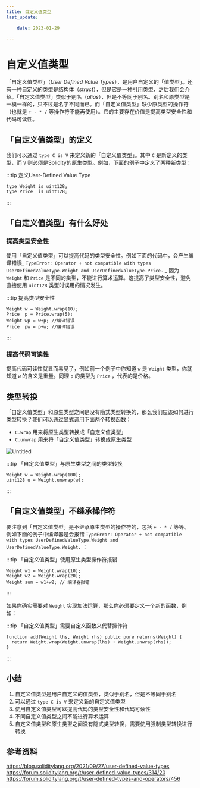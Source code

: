 ```yaml
---
title: 自定义值类型
last_update:

    date: 2023-01-29

---
```


# 自定义值类型

「自定义值类型」（*User Defined Value Types*），是用户自定义的「值类型」。还有一种自定义的类型是结构体（*struct*），但是它是一种引用类型，之后我们会介绍。「自定义值类型」类似于别名（*alias*），但是不等同于别名。别名和原类型是一模一样的，只不过是名字不同而已。而「自定义值类型」缺少原类型的操作符（也就是 `+ - * /` 等操作符不能再使用）。它的主要存在价值是提高类型安全性和代码可读性。

## 「自定义值类型」的定义

我们可以通过 `type C is V` 来定义新的「自定义值类型」。其中 `C` 是新定义的类型，而 `V` 则必须是Solidity的原生类型。例如，下面的例子中定义了两种新类型：

:::tip 定义User-Defined Value Type

```solidity
type Weight is uint128;
type Price  is uint128;
```

:::

## 「自定义值类型」有什么好处

### 提高类型安全性

使用「自定义值类型」可以提高代码的类型安全性。例如下面的代码中，会产生编译错误_ `TypeError: Operator + not compatible with types UserDefinedValueType.Weight and UserDefinedValueType.Price.` _ 因为 `Weight` 和 `Price` 是不同的类型，不能进行算术运算。这提高了类型安全性，避免直接使用 `uint128` 类型时误用的情况发生。

:::tip 提高类型安全性

```solidity
Weight w = Weight.wrap(10);
Price  p = Price.wrap(5);
Weight wp = w+p; //编译错误
Price  pw = p+w; //编译错误
```

:::

### 提高代码可读性

提高代码可读性就显而易见了，例如前一个例子中你知道 `w` 是 `Weight` 类型，你就知道 `w` 的含义是重量。同理 `p` 的类型为 `Price` ，代表的是价格。

## 类型转换

「自定义值类型」和原生类型之间是没有隐式类型转换的，那么我们应该如何进行类型转换？我们可以通过显式调用下面两个转换函数：

* `C.wrap`    用来将原生类型转换成「自定义值类型」
* `C.unwrap` 用来将「自定义值类型」转换成原生类型

![Untitled](assets/user-defined-types/Untitled.png)

:::tip 「自定义值类型」与原生类型之间的类型转换

```solidity
Weight w = Weight.wrap(100);
uint128 u = Weight.unwrap(w);
```

:::

## 「自定义值类型」不继承操作符

要注意到「自定义值类型」是不继承原生类型的操作符的，包括 `+ - * /` 等等。例如下面的例子中编译器是会报错 `TypeError: Operator + not compatible with types UserDefinedValueType.Weight and UserDefinedValueType.Weight.` ：

:::tip 「自定义值类型」使用原生类型操作符报错

```solidity
Weight w1 = Weight.wrap(10);
Weight w2 = Weight.wrap(20);
Weight sum = w1+w2; // 编译器报错
```

:::

如果你确实需要对 `Weight` 实现加法运算，那么你必须要定义一个新的函数，例如：

:::tip 「自定义值类型」需要自定义函数来代替操作符

```solidity
function add(Weight lhs, Weight rhs) public pure returns(Weight) {
  return Weight.wrap(Weight.unwrap(lhs) + Weight.unwrap(rhs));
}
```

:::

## 小结

1. 自定义值类型是用户自定义的值类型，类似于别名，但是不等同于别名
2. 可以通过 `type C is V` 来定义新的自定义值类型
3. 使用自定义值类型可以提高代码的类型安全性和代码可读性
4. 不同自定义值类型之间不能进行算术运算
5. 自定义值类型和原生类型之间没有隐式类型转换，需要使用强制类型转换进行转换

## 参考资料

https://blog.soliditylang.org/2021/09/27/user-defined-value-types
https://forum.soliditylang.org/t/user-defined-value-types/314/20
https://forum.soliditylang.org/t/user-defined-types-and-operators/456
